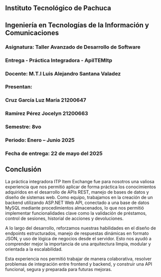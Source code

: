 ## Instituto Tecnológico de Pachuca

## Ingeniería en Tecnologías de la Información y Comunicaciones

### Asignatura: Taller Avanzado de Desarrollo de Software 

### Entrega - Práctica Integradora - ApiITEMItp

### Docente: M.T.I Luis Alejandro Santana Valadez 

### Presentan: 

### Cruz García Luz María 21200647

### Ramírez Pérez Jocelyn 21200663

### Semestre: 8vo

### Periodo: Enero – Junio 2025

### Fecha de entrega: 22 de mayo del 2025

## Conclusión

La práctica integradora ITP Item Exchange fue para nosotros una valiosa experiencia que nos permitió aplicar de forma práctica los conocimientos adquiridos en el desarrollo de APIs REST, manejo de bases de datos y diseño de sistemas web. Como equipo, trabajamos en la creación de un backend utilizando ASP.NET Web API, conectado a una base de datos MySQL mediante procedimientos almacenados, lo que nos permitió implementar funcionalidades clave como la validación de préstamos, control de sesiones, historial de acciones y devoluciones.

A lo largo del desarrollo, reforzamos nuestras habilidades en el diseño de endpoints estructurados, manejo de respuestas dinámicas en formato JSON, y uso de lógica de negocios desde el servidor. Esto nos ayudó a comprender mejor la importancia de una arquitectura limpia, modular y orientada a la escalabilidad.

Esta experiencia nos permitió trabajar de manera colaborativa, resolver problemas de integración entre frontend y backend, y construir una API funcional, segura y preparada para futuras mejoras.


